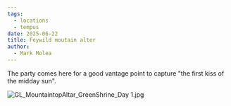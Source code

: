 ```yaml
---
tags:
  - locations
  - tempus
date: 2025-06-22
title: Feywild moutain alter
author:
  - Mark Molea
---
```


The party comes here for a good vantage point to capture "the first kiss of the midday sun".

![GL_MountaintopAltar_GreenShrine_Day 1.jpg](/images/GL_MountaintopAltar_GreenShrine_Day%201.jpg)